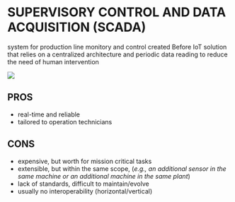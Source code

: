 # SUPERVISORY CONTROL AND DATA ACQUISITION (SCADA)

system for production line monitory and control created Before IoT solution that relies on a centralized architecture and periodic data reading to reduce the need of human intervention

![](Pasted%20image%2020240611151503.png)

## PROS

- real-time and reliable
- tailored to operation technicians

## CONS

- expensive, but worth for mission critical tasks
- extensible, but within the same scope, (*e.g., an additional sensor in the same machine or an additional machine in the same plant*)
- lack of standards, difficult to maintain/evolve
- usually no interoperability (horizontal/vertical)